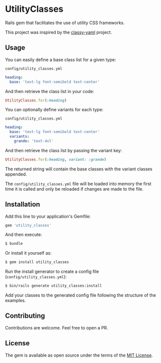 # UtilityClasses

Rails gem that facilitates the use of utility CSS frameworks.

This project was inspired by the [classy-yaml](https://github.com/Tonksthebear/classy-yaml) project.

## Usage

You can easily define a base class list for a given type:

`config/utility_classes.yml`
```yaml
heading:
  base: 'text-lg font-semibold text-center'
```

And then retrieve the class list in your code:

```ruby
UtilityClasses.for(:heading)
```

You can optionally define variants for each type:

`config/utility_classes.yml`
```yaml
heading:
  base: 'text-lg font-semibold text-center'
  variants:
    grande: 'text-4xl'
```

And then retrieve the class list by passing the variant key:

```ruby
UtilityClasses.for(:heading, variant: :grande)
```

The returned string will contain the base classes with the variant classes appended.

The `config/utility_classes.yml` file will be loaded into memory the first time it is called and only be reloaded if changes are made to the file.

## Installation

Add this line to your application's Gemfile:

```ruby
gem 'utility_classes'
```

And then execute:

```bash
$ bundle
```

Or install it yourself as:

```bash
$ gem install utility_classes
```

Run the install generator to create a config file (`config/utility_classes.yml`):

```bash
$ bin/rails generate utility_classes:install
```

Add your classes to the generated config file following the structure of the examples.

## Contributing

Contributions are welcome. Feel free to open a PR.

## License

The gem is available as open source under the terms of the [MIT License](https://opensource.org/licenses/MIT).
